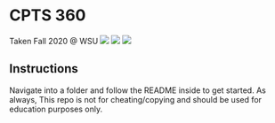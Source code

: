 # CPTS 360 
Taken Fall 2020 @ WSU 
![](https://img.shields.io/badge/Difficulty-Hard-informational?style=flat&color=2bbc8a)
![](tps://img.shields.io/tokei/lines/github/eastonco/CS360)
![](https://img.shields.io/github/directory-file-count/eastonco/CS360
)
## Instructions
Navigate into a folder and follow the README inside to get started. As always, This repo is not for cheating/copying and should be used for education purposes only.
